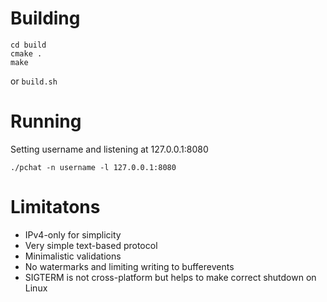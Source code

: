 # Building
```
cd build
cmake .
make
```
or `build.sh`

# Running
Setting username and listening at 127.0.0.1:8080
```
./pchat -n username -l 127.0.0.1:8080
```

# Limitatons
* IPv4-only for simplicity
* Very simple text-based protocol
* Minimalistic validations
* No watermarks and limiting writing to bufferevents
* SIGTERM is not cross-platform but helps to make correct shutdown on Linux


